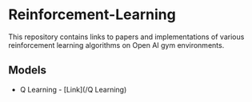 # Reinforcement-Learning

This repository contains links to papers and implementations of various reinforcement learning algorithms on Open AI gym environments.

## Models
 - Q Learning - [Link](/Q Learning)
